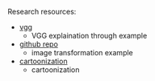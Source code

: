 
Research resources:

* [vgg](https://machinelearningmastery.com/use-pre-trained-vgg-model-classify-objects-photographs/) 
  * VGG explaination through example
* [github repo](https://github.com/anishathalye/neural-style)
  * image transformation example
* [cartoonization](https://towardsai.net/p/deep-learning/an-insiders-guide-to-cartoonization-using-machine-learning)
  * cartoonization
